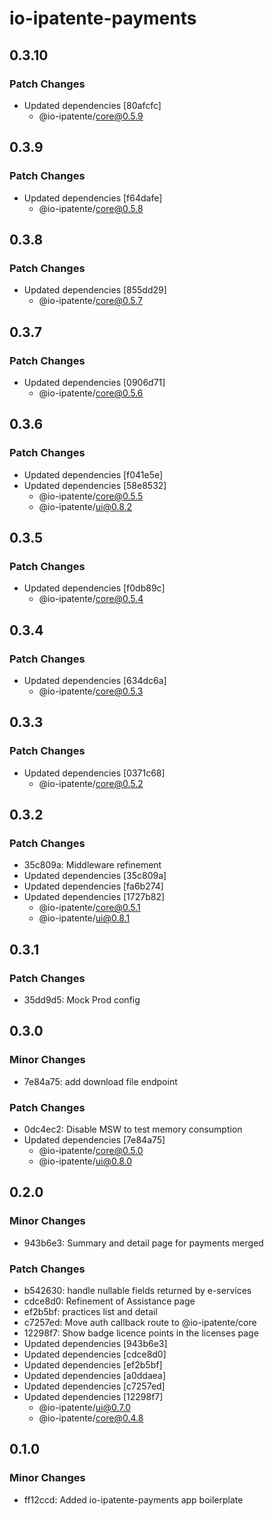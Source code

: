 # io-ipatente-payments

## 0.3.10

### Patch Changes

- Updated dependencies [80afcfc]
  - @io-ipatente/core@0.5.9

## 0.3.9

### Patch Changes

- Updated dependencies [f64dafe]
  - @io-ipatente/core@0.5.8

## 0.3.8

### Patch Changes

- Updated dependencies [855dd29]
  - @io-ipatente/core@0.5.7

## 0.3.7

### Patch Changes

- Updated dependencies [0906d71]
  - @io-ipatente/core@0.5.6

## 0.3.6

### Patch Changes

- Updated dependencies [f041e5e]
- Updated dependencies [58e8532]
  - @io-ipatente/core@0.5.5
  - @io-ipatente/ui@0.8.2

## 0.3.5

### Patch Changes

- Updated dependencies [f0db89c]
  - @io-ipatente/core@0.5.4

## 0.3.4

### Patch Changes

- Updated dependencies [634dc6a]
  - @io-ipatente/core@0.5.3

## 0.3.3

### Patch Changes

- Updated dependencies [0371c68]
  - @io-ipatente/core@0.5.2

## 0.3.2

### Patch Changes

- 35c809a: Middleware refinement
- Updated dependencies [35c809a]
- Updated dependencies [fa6b274]
- Updated dependencies [1727b82]
  - @io-ipatente/core@0.5.1
  - @io-ipatente/ui@0.8.1

## 0.3.1

### Patch Changes

- 35dd9d5: Mock Prod config

## 0.3.0

### Minor Changes

- 7e84a75: add download file endpoint

### Patch Changes

- 0dc4ec2: Disable MSW to test memory consumption
- Updated dependencies [7e84a75]
  - @io-ipatente/core@0.5.0
  - @io-ipatente/ui@0.8.0

## 0.2.0

### Minor Changes

- 943b6e3: Summary and detail page for payments merged

### Patch Changes

- b542630: handle nullable fields returned by e-services
- cdce8d0: Refinement of Assistance page
- ef2b5bf: practices list and detail
- c7257ed: Move auth callback route to @io-ipatente/core
- 12298f7: Show badge licence points in the licenses page
- Updated dependencies [943b6e3]
- Updated dependencies [cdce8d0]
- Updated dependencies [ef2b5bf]
- Updated dependencies [a0ddaea]
- Updated dependencies [c7257ed]
- Updated dependencies [12298f7]
  - @io-ipatente/ui@0.7.0
  - @io-ipatente/core@0.4.8

## 0.1.0

### Minor Changes

- ff12ccd: Added io-ipatente-payments app boilerplate
